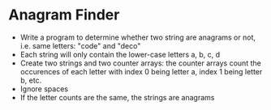 # Anagram Finder

- Write a program to determine whether two string are anagrams or not, i.e. same letters: "code" and "deco"
- Each string will only contain the lower-case letters a, b, c, d
- Create two strings and two counter arrays: the counter arrays count the occurences of each letter with index 0 being letter a, index 1 being letter b, etc.
- Ignore spaces
- If the letter counts are the same, the strings are anagrams


